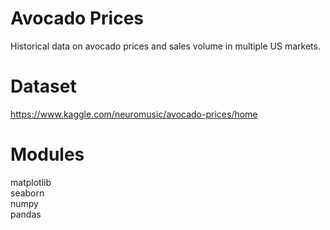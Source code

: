 # Avocado Prices <br>

Historical data on avocado prices and sales volume in multiple US markets.

# Dataset <br>

https://www.kaggle.com/neuromusic/avocado-prices/home

# Modules<br>

matplotlib<br>
seaborn<br>
numpy<br>
pandas<br>
